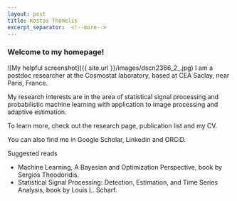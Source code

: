 ```yaml
---
layout: post
title: Kostas Themelis
excerpt_separator:  <!--more-->
---
```


### Welcome to my homepage!


![My helpful screenshot]({{ site.url }}/images/dscn2366_2_.jpg)
I am a postdoc researcher at the Cosmostat laboratory, based at CEA Saclay, near Paris, France. 



My research interests are in the area of statistical signal processing and probabilistic machine learning with application to image processing and adaptive estimation.



To learn more, check out the research page, publication list and my CV.



You can also find me in Google Scholar, Linkedin and ORCiD.



Suggested reads

* Machine Learning, A Bayesian and Optimization Perspective, book by Sergios Theodoridis.
* Statistical Signal Processing: Detection, Estimation, and Time Series Analysis, book by Louis L. Scharf.
